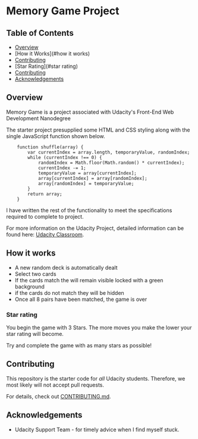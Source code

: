 # Memory Game Project

## Table of Contents

* [Overview](#overview)
* [How it Works](#how it works)
* [Contributing](#contributing)
* [Star Rating](#star rating)
* [Contributing](#contributing)
* [Acknowledgements](#acknowledgements)

## Overview

Memory Game is a project associated with Udacity's Front-End Web Development Nanodegree

The starter project presupplied some HTML and CSS styling along with the single JavaScript function shown below.
```
    function shuffle(array) {
        var currentIndex = array.length, temporaryValue, randomIndex;
        while (currentIndex !== 0) {
            randomIndex = Math.floor(Math.random() * currentIndex);
            currentIndex -= 1;
            temporaryValue = array[currentIndex];
            array[currentIndex] = array[randomIndex];
            array[randomIndex] = temporaryValue;
        }
        return array;
    }
```
I have written the rest of the functionality to meet the specifications required to complete to project.

For more information on the Udacity Project, detailed information can be found here: [Udacity Classroom](https://classroom.udacity.com/me).

## How it works

* A new random deck is automatically dealt
* Select two cards
* If the cards match the will remain visible locked with a green background
* if the cards do not match they will be hidden
* Once all 8 pairs have been matched, the game is over

### Star rating

You begin the game with 3 Stars. The more moves you make the lower your star rating will become.

Try and complete the game with as many stars as possible!



## Contributing

This repository is the starter code for _all_ Udacity students. Therefore, we most likely will not accept pull requests.

For details, check out [CONTRIBUTING.md](CONTRIBUTING.md).

## Acknowledgements

* Udacity Support Team - for timely advice when I find myself stuck.
